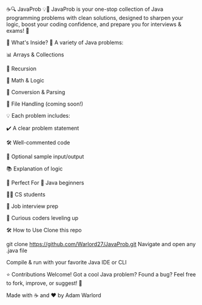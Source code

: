 ☕🔍 JavaProb 💡🧠
JavaProb is your one-stop collection of Java programming problems with clean solutions, designed to sharpen your logic, boost your coding confidence, and prepare you for interviews & exams! 🚀

📌 What's Inside?
🧩 A variety of Java problems:

📊 Arrays & Collections

🔣 Recursion

🧮 Math & Logic

🔄 Conversion & Parsing

📂 File Handling (coming soon!)

💡 Each problem includes:

✔️ A clear problem statement

🛠️ Well-commented code

🧪 Optional sample input/output

📚 Explanation of logic

🚀 Perfect For
👶 Java beginners

🧑‍🎓 CS students

💼 Job interview prep

🧙 Curious coders leveling up




🛠️ How to Use
Clone this repo


git clone https://github.com/Warlord27/JavaProb.git
Navigate and open any .java file

Compile & run with your favorite Java IDE or CLI

⭐ Contributions Welcome!
Got a cool Java problem? Found a bug?
Feel free to fork, improve, or suggest! 🙌

Made with ☕ and ❤️ by Adam Warlord

